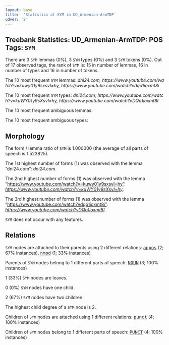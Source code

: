 ```yaml
---
layout: base
title:  'Statistics of SYM in UD_Armenian-ArmTDP'
udver: '2'
---
```


## Treebank Statistics: UD_Armenian-ArmTDP: POS Tags: `SYM`

There are 3 `SYM` lemmas (0%), 3 `SYM` types (0%) and 3 `SYM` tokens (0%).
Out of 17 observed tags, the rank of `SYM` is: 15 in number of lemmas, 16 in number of types and 16 in number of tokens.

The 10 most frequent `SYM` lemmas: <em>dni24.com, h​t​t​p​s​:​/​/​w​w​w​.​y​o​u​t​u​b​e​.​c​o​m​/​w​a​t​c​h​?​v​=​k​u​w​y​0​1​y​9​s​x​s​v​l​=​h​y, h​t​t​p​s​:​/​/​w​w​w​.​y​o​u​t​u​b​e​.​c​o​m​/​w​a​t​c​h​?​v​d​q​o​1​i​o​x​m​t​8​i</em>

The 10 most frequent `SYM` types:  <em>dni24.com, h​t​t​p​s​:​/​/​w​w​w​.​y​o​u​t​u​b​e​.​c​o​m​/​w​a​t​c​h​?​v​=​k​u​W​Y​0​1​y​9​s​X​s​v​l​=​h​y, h​t​t​p​s​:​/​/​w​w​w​.​y​o​u​t​u​b​e​.​c​o​m​/​w​a​t​c​h​?​v​D​Q​o​1​i​o​x​m​t​8​I</em>

The 10 most frequent ambiguous lemmas: 

The 10 most frequent ambiguous types:  



## Morphology

The form / lemma ratio of `SYM` is 1.000000 (the average of all parts of speech is 1.523825).

The 1st highest number of forms (1) was observed with the lemma “dni24.com”: <em>dni24.com</em>.

The 2nd highest number of forms (1) was observed with the lemma “https://www.youtube.com/watch?v=kuwy01y9sxsvl=hy”: <em>https://www.youtube.com/watch?v=kuWY01y9sXsvl=hy</em>.

The 3rd highest number of forms (1) was observed with the lemma “https://www.youtube.com/watch?vdqo1ioxmt8i”: <em>https://www.youtube.com/watch?vDQo1ioxmt8I</em>.

`SYM` does not occur with any features.


## Relations

`SYM` nodes are attached to their parents using 2 different relations: <tt><a href="hy_armtdp-dep-appos.html">appos</a></tt> (2; 67% instances), <tt><a href="hy_armtdp-dep-nmod.html">nmod</a></tt> (1; 33% instances)

Parents of `SYM` nodes belong to 1 different parts of speech: <tt><a href="hy_armtdp-pos-NOUN.html">NOUN</a></tt> (3; 100% instances)

1 (33%) `SYM` nodes are leaves.

0 (0%) `SYM` nodes have one child.

2 (67%) `SYM` nodes have two children.

The highest child degree of a `SYM` node is 2.

Children of `SYM` nodes are attached using 1 different relations: <tt><a href="hy_armtdp-dep-punct.html">punct</a></tt> (4; 100% instances)

Children of `SYM` nodes belong to 1 different parts of speech: <tt><a href="hy_armtdp-pos-PUNCT.html">PUNCT</a></tt> (4; 100% instances)

